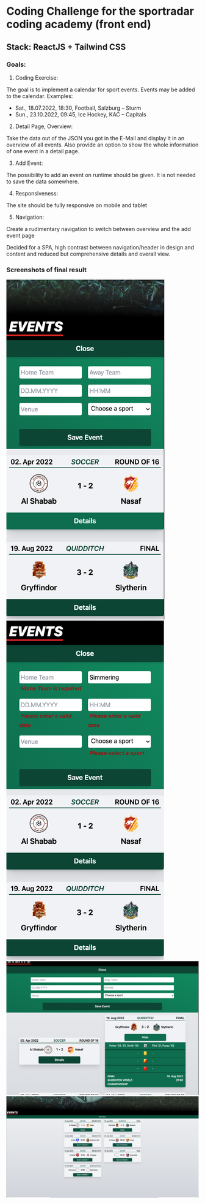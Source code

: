 # Coding Challenge for the sportradar coding academy (front end)

## Stack: ReactJS + Tailwind CSS

### Goals:

1. Coding Exercise:

The goal is to implement a calendar for sport events. Events may be added to the calendar.
Examples:
- Sat., 18.07.2022, 18:30, Football, Salzburg – Sturm
- Sun., 23.10.2022, 09:45, Ice Hockey, KAC – Capitals

2. Detail Page, Overview:

Take the data out of the JSON you got in the E-Mail and display it in an overview of all events.
Also provide an option to show the whole information of one event in a detail page.

3. Add Event:

The possibility to add an event on runtime should be given. It is not needed to save the data
somewhere.

4. Responsiveness:

The site should be fully responsive on mobile and tablet

5. Navigation:

Create a rudimentary navigation to switch between overview and the add event page


Decided for a SPA, high contrast between navigation/header in design and content and reduced but comprehensive details and overall view.

### Screenshots of final result

![mobile view example](./public/readmeImages/mobile.png)
![mobile view valdation at work example](./public/readmeImages/validations-mobile.png)
![tablet view example](./public/readmeImages/tablet.png)
![view example on big screens](./public/readmeImages/big-screen.png)
